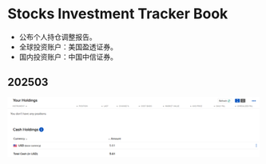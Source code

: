 # Stocks Investment Tracker Book

* 公布个人持仓调整报告。
* 全球投资账户：美国盈透证券。
* 国内投资账户：中国中信证券。

## 202503

![](R01Files/20250301.png)
